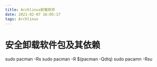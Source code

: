 ```yaml
---
title: Archlinux卸载软件
date: 2021-02-07 16:05:17
tags: Archlinux
---
```


# 安全卸载软件包及其依赖

sudo pacman -Rs
sudo pacman -R \$(pacman -Qdtq)
sudo pacamn -Rsu
